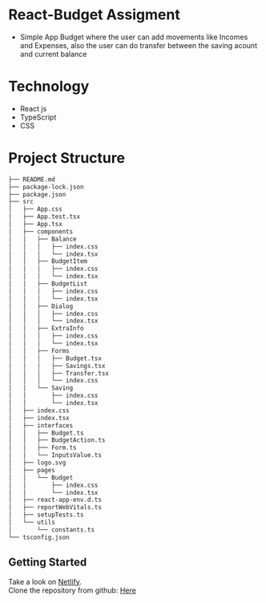 # React-Budget Assigment

* Simple App Budget where the user can add movements like Incomes and Expenses, also the user can do transfer between the saving acount and current balance

# Technology
 - React js
 - TypeScript
 - CSS

# Project Structure
``` bash 
├── README.md
├── package-lock.json
├── package.json
├── src
│   ├── App.css
│   ├── App.test.tsx
│   ├── App.tsx
│   ├── components
│   │   ├── Balance
│   │   │   ├── index.css
│   │   │   └── index.tsx
│   │   ├── BudgetItem
│   │   │   ├── index.css
│   │   │   └── index.tsx
│   │   ├── BudgetList
│   │   │   ├── index.css
│   │   │   └── index.tsx
│   │   ├── Dialog
│   │   │   ├── index.css
│   │   │   └── index.tsx
│   │   ├── ExtraInfo
│   │   │   ├── index.css
│   │   │   └── index.tsx
│   │   ├── Forms
│   │   │   ├── Budget.tsx
│   │   │   ├── Savings.tsx
│   │   │   ├── Transfer.tsx
│   │   │   └── index.css
│   │   └── Saving
│   │       ├── index.css
│   │       └── index.tsx
│   ├── index.css
│   ├── index.tsx
│   ├── interfaces
│   │   ├── Budget.ts
│   │   ├── BudgetAction.ts
│   │   ├── Form.ts
│   │   └── InputsValue.ts
│   ├── logo.svg
│   ├── pages
│   │   └── Budget
│   │       ├── index.css
│   │       └── index.tsx
│   ├── react-app-env.d.ts
│   ├── reportWebVitals.ts
│   ├── setupTests.ts
│   └── utils
│       └── constants.ts
└── tsconfig.json
```
## Getting Started
Take a look on [Netlify](https://friendly-cucurucho-6287ad.netlify.app/).<br>
Clone the repository from github: [Here](https://github.com/DanielMM161/public-fs13-react-budget/archive/refs/heads/main.zip) 
